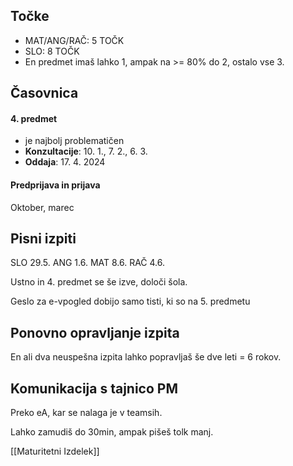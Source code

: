 ## Točke
- MAT/ANG/RAČ: 5 TOČK
- SLO: 8 TOČK
- En predmet imaš lahko 1, ampak na >= 80% do 2, ostalo vse 3.

## Časovnica
#### 4. predmet
- je najbolj problematičen
- **Konzultacije**: 10. 1., 7. 2., 6. 3.
- **Oddaja**: 17. 4. 2024

#### Predprijava in prijava
Oktober, marec

## Pisni izpiti
SLO 29.5.
ANG 1.6.
MAT 8.6.
RAČ 4.6.

Ustno in 4. predmet se še izve, določi šola.

Geslo za e-vpogled dobijo samo tisti, ki so na 5. predmetu

## Ponovno opravljanje izpita
En ali dva neuspešna izpita lahko popravljaš še dve leti = 6 rokov. 

## Komunikacija s tajnico PM
Preko eA, kar se nalaga je v teamsih.

Lahko zamudiš do 30min, ampak pišeš tolk manj.

[[Maturitetni Izdelek]]
